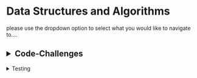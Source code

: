 # Data Structures and Algorithms

please use the dropdown option to select what you would like to navigate to....
<!-- TABLE OF CONTENTS -->
<h2><details><summary>Code-Challenges</summary>

[Linked List](./python/code_challenges/data_structures/linked_list/README.md)

[Zip List](./python/code_challenges/data_structures/linked_list/README.md)

[pseudoQueue](./python/code_challenges/stack_queue_pseudo/README.md)

[Animal Shelter](./python/code_challenges/stack_queue_animal_shelter/README.md)

[stack queue brackets](./python/code_challenges/stack_queue_brackets/README.md)
</details>

</h2>


<details><summary>Testing</summary>
- to run tests, activate your virtual Environment then navigate to the tests folder and in the terminal run pytest inside the tests folder. 
